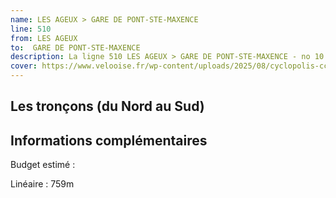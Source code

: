 ```yaml
---
name: LES AGEUX > GARE DE PONT-STE-MAXENCE
line: 510
from: LES AGEUX 
to:  GARE DE PONT-STE-MAXENCE 
description: La ligne 510 LES AGEUX > GARE DE PONT-STE-MAXENCE - no 10' du schéma cyclable de la CCPOH  relie LES AGEUX  à GARE DE PONT-STE-MAXENCE 
cover: https://www.velooise.fr/wp-content/uploads/2025/08/cyclopolis-ccpoh-10'.jpg
---
```

## Les tronçons (du Nord au Sud)

## Informations complémentaires

Budget estimé : 

Linéaire : 759m

